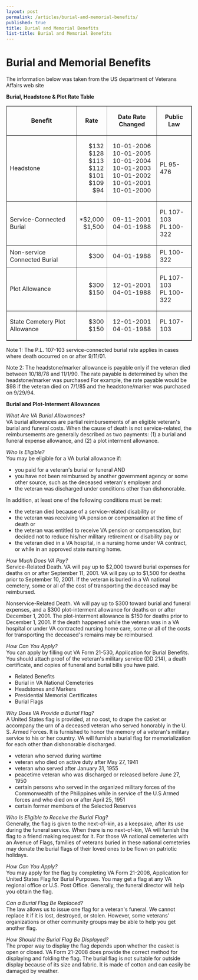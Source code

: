 ```yaml
---
layout: post
permalink: /articles/burial-and-memorial-benefits/
published: true
title: Burial and Memorial Benefits
list-title: Burial and Memorial Benefits
---
```


# Burial and Memorial Benefits
 
The information below was taken from the US department of Veterans Affairs web site

**Burial, Headstone & Plot Rate Table**

<table border="1" align="center" cellpadding="4" cellspacing="0">
<tbody>
<tr>
<td><p align="center"><b>Benefit</b></p></td>
<td><p align="center"><b>Rate</b></p></td>
<td><p align="center"><b>Date Rate Changed</b></p></td>
<td><p align="center"><b>Public Law </b></p></td>
</tr>
<tr>
<td>Headstone</td>
<td><p align="right">$132<br />
$128<br />
$113<br />
$112<br />
$101<br />
$109<br />
$94</p></td>
<td><p align="center">10-01-2006<br />
10-01-2005<br />
10-01-2004<br />
10-01-2003<br />
10-01-2002<br />
10-01-2001<br />
10-01-2000</p></td>
<td>PL 95-476</td>
</tr>
<tr>
<td>Service-Connected Burial</td>
<td><p align="right">*$2,000<br />$1,500</p></td>
<td><p align="center">09-11-2001<br />04-01-1988</p></td>
<td><p>PL 107-103<br />PL 100-322</p></td>
</tr>
<tr>
<td>Non-service Connected Burial</td>
<td><p align="right">$300 </p></td>
<td><p align="center">04-01-1988</p></td>
<td>PL 100-322</td>
</tr>
<tr>
<td>Plot Allowance</td>
<td><p align="right">$300<br>$150</p></td>
<td><p align="center">12-01-2001<br>04-01-1988</p></td>
<td><p>PL 107-103<br>PL 100-322</p></td>
</tr>
<tr>
<td>State Cemetery Plot Allowance</td>
<td><p align="right">$300<br />$150</p></td>
<td><p align="center">12-01-2001<br />04-01-1988 </p></td>
<td>PL 107-103</td>
</tr>
</tbody>
</table>

Note 1: The P.L. 107-103 service-connected burial rate applies in cases where death occurred on or after 9/11/01.

Note 2: The headstone/marker allowance is payable only if the veteran died between 10/18/78 and 11/1/90. The rate payable is determined by when the headstone/marker was purchased For example, the rate payable would be $98 if the veteran died on 7/1/85 and the headstone/marker was purchased on 9/29/94.

**Burial and Plot-Interment Allowances**

_What Are VA Burial Allowances?_  
VA burial allowances are partial reimbursements of an eligible veteran's burial and funeral costs. When the cause of death is not service-related, the reimbursements are generally described as two payments: (1) a burial and funeral expense allowance, and (2) a plot interment allowance.

_Who Is Eligible?_  
You may be eligible for a VA burial allowance if:

* you paid for a veteran's burial or funeral AND
* you have not been reimbursed by another government agency or some other source, such as the deceased veteran's employer and
* the veteran was discharged under conditions other than dishonorable.

In addition, at least one of the following conditions must be met:

* the veteran died because of a service-related disability or
* the veteran was receiving VA pension or compensation at the time of death or
* the veteran was entitled to receive VA pension or compensation, but decided not to reduce his/her military retirement or disability pay or
* the veteran died in a VA hospital, in a nursing home under VA contract, or while in an approved state nursing home.

_How Much Does VA Pay?_  
Service-Related Death. VA will pay up to $2,000 toward burial expenses for deaths on or after September 11, 2001. VA will pay up to $1,500 for deaths prior to September 10, 2001. If the veteran is buried in a VA national cemetery, some or all of the cost of transporting the deceased may be reimbursed.

Nonservice-Related Death. VA will pay up to $300 toward burial and funeral expenses, and a $300 plot-interment allowance for deaths on or after December 1, 2001. The plot-interment allowance is $150 for deaths prior to December 1, 2001. If the death happened while the veteran was in a VA hospital or under VA contracted nursing home care, some or all of the costs for transporting the deceased's remains may be reimbursed.

_How Can You Apply?_  
You can apply by filling out VA Form 21-530, Application for Burial Benefits. You should attach proof of the veteran's military service (DD 214), a death certificate, and copies of funeral and burial bills you have paid.

* Related Benefits
* Burial in VA National Cemeteries
* Headstones and Markers
* Presidential Memorial Certificates
* Burial Flags

_Why Does VA Provide a Burial Flag?_  
A United States flag is provided, at no cost, to drape the casket or accompany the urn of a deceased veteran who served honorably in the U. S. Armed Forces. It is furnished to honor the memory of a veteran's military service to his or her country. VA will furnish a burial flag for memorialization for each other than dishonorable discharged.

* veteran who served during wartime
* veteran who died on active duty after May 27, 1941
* veteran who served after January 31, 1955
* peacetime veteran who was discharged or released before June 27, 1950
* certain persons who served in the organized military forces of the Commonwealth of the Philippines while in service of the U.S Armed forces and who died on or after April 25, 1951
* certain former members of the Selected Reserves

_Who Is Eligible to Receive the Burial Flag?_  
Generally, the flag is given to the next-of-kin, as a keepsake, after its use during the funeral service. When there is no next-of-kin, VA will furnish the flag to a friend making request for it. For those VA national cemeteries with an Avenue of Flags, families of veterans buried in these national cemeteries may donate the burial flags of their loved ones to be flown on patriotic holidays.

_How Can You Apply?_  
You may apply for the flag by completing VA Form 21-2008, Application for United States Flag for Burial Purposes. You may get a flag at any VA regional office or U.S. Post Office. Generally, the funeral director will help you obtain the flag.

_Can a Burial Flag Be Replaced?_  
The law allows us to issue one flag for a veteran's funeral. We cannot replace it if it is lost, destroyed, or stolen. However, some veterans' organizations or other community groups may be able to help you get another flag.

_How Should the Burial Flag Be Displayed?_  
The proper way to display the flag depends upon whether the casket is open or closed. VA Form 21-2008 does provide the correct method for displaying and folding the flag. The burial flag is not suitable for outside display because of its size and fabric. It is made of cotton and can easily be damaged by weather.